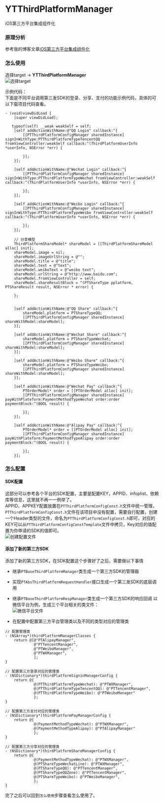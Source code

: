 # YTThirdPlatformManager
iOS第三方平台集成组件化

### 原理分析
参考我的博客文章[iOS第三方平台集成组件化](https://my.oschina.net/u/1242477/blog/1557875)

### 怎么使用

选择target ->  **YTThirdPlatformManager**    
![选择target ](https://gitee.com/uploads/images/2017/1101/122559_d5531c56_300384.png "选择target.png")  

示例代码：  
下面是不同平台调用第三发SDK的登录、分享、支付的功能示例代码，具体的可以下载项目代码查看。
```objc    
- (void)viewDidLoad {
    [super viewDidLoad];
    
   typeof(self) __weak weakSelf = self;
    [self addActionWithName:@"QQ Login" callback:^{
        [[PTThirdPlatformConfigManager sharedInstance] signInWithType:PTThirdPlatformTypeTencentQQ fromViewController:weakSelf callback:^(ThirdPlatformUserInfo *userInfo, NSError *err) {
            
        }];
    }];
    
    [self addActionWithName:@"Wechat Login" callback:^{
        [[PTThirdPlatformConfigManager sharedInstance] signInWithType:PTThirdPlatformTypeWechat fromViewController:weakSelf callback:^(ThirdPlatformUserInfo *userInfo, NSError *err) {
            
        }];
    }];
    
    [self addActionWithName:@"Weibo Login" callback:^{
        [[PTThirdPlatformConfigManager sharedInstance] signInWithType:PTThirdPlatformTypeWeibo fromViewController:weakSelf callback:^(ThirdPlatformUserInfo *userInfo, NSError *err) {
            
        }];
    }];
    
    // 分享模型
    ThirdPlatformShareModel* shareModel = [[ThirdPlatformShareModel alloc] init];
    shareModel.image = nil;
    shareModel.imageUrlString = @"";
    shareModel.title = @"title";
    shareModel.text = @"text";
    shareModel.weiboText = @"weibo text";
    shareModel.urlString = @"http://www.baidu.com";
    shareModel.fromViewController = self;
    shareModel.shareResultBlock = ^(PTShareType pplatform, PTShareResult result, NSError * error) {

    };

    
    [self addActionWithName:@"QQ Share" callback:^{
        shareModel.platform = PTShareTypeQQ;
        [[PTThirdPlatformConfigManager sharedInstance] shareWithModel:shareModel];
    }];
    
    [self addActionWithName:@"Wechat Share" callback:^{
        shareModel.platform = PTShareTypeWechat;
        [[PTThirdPlatformConfigManager sharedInstance] shareWithModel:shareModel];
    }];
    
    [self addActionWithName:@"Weibo Share" callback:^{
        shareModel.platform = PTShareTypeWeibo;
        [[PTThirdPlatformConfigManager sharedInstance] shareWithModel:shareModel];
    }];
    
    [self addActionWithName:@"Wechat Pay" callback:^{
        PTOrderModel* order = [[PTOrderModel alloc] init];
        [[PTThirdPlatformConfigManager sharedInstance] payWithPlateform:PaymentMethodTypeWechat order:order paymentBlock:^(BOOL result) {

        }];
    }];

    [self addActionWithName:@"Alipay Pay" callback:^{
        PTOrderModel* order = [[PTOrderModel alloc] init];
        [[PTThirdPlatformConfigManager sharedInstance] payWithPlateform:PaymentMethodTypeAlipay order:order paymentBlock:^(BOOL result) {

        }];
    }];
```
### 怎么配置
#### SDK配置
这部分可以参考各个平台的SDK配置，主要是配置KEY，APPID、infoplist、依赖库等信息，这里就不再一一例举了。  
APPID、APPKEY配置放置在`PTThirdPlatformConfigConst.h`文件中统一管理，`PTThirdPlatformConfigConst.h`文件在该项目中没有配置，需要自行配置，创建一个Header类型的文件，命名为`PTThirdPlatformConfigConst.h`即可，对应的KEY可以从`PTThirdPlatformConfigConstTemplate`文件中拷贝，Key对应的值配置为你申请的SDK的值即可。  
![创建配置文件](https://gitee.com/uploads/images/2017/1101/122342_915156da_300384.png "创建配置文件.png")  


#### 添加了新的第三方SDK
添加了新的第三方SDK，在SDK配置这个步骤好了之后，需要做以下事情
- 继承`PTBaseThirdPlatformManager`类生成一个第三方SDK的管理器
- 实现`PTAbsThirdPlatformRequestHandler`接口生成一个第三发SDK的底层调用
- 继承`PTBaseThirdPlatformRespManager`类生成一个第三方SDK的响应回调
以微信平台为例，生成三个平台相关的类文件：  
![微信平台文件](https://gitee.com/uploads/images/2017/1101/073749_321dd6da_300384.png "微信平台文件图.png")  

- 在配置中配置第三方平台管理类以及不同的类型对应的管理类  

```objc
// 配置管理类
- (NSArray*)thirdPlatformManagerClasses {
    return @[@"PTAlipayManager",
             @"PTTencentManager",
             @"PTWeiboManager",
             @"PTWXManager",
             ];
}

// 配置第三方登录对应的管理类
- (NSDictionary*)thirdPlatformSigninManagerConfig {
    return @{
             @(PTThirdPlatformTypeWechat): @"PTWXManager",
             @(PTThirdPlatformTypeTencentQQ): @"PTTencentManager",
             @(PTThirdPlatformTypeWeibo): @"PTWeiboManager"
             };
}

// 配置第三方支付对应的管理类
- (NSDictionary*)thirdPlatformPayManagerConfig {
    return @{
             @(PaymentMethodTypeWechat): @"PTWXManager",
             @(PaymentMethodTypeAlipay): @"PTAlipayManager"
             };
}

// 配置第三方分享对应的管理类
- (NSDictionary*)thirdPlatformShareManagerConfig {
    return @{
             @(PaymentMethodTypeWechat): @"PTWXManager",
             @(PTShareTypeWechatLine): @"PTWXManager",
             @(PTShareTypeQQ): @"PTTencentManager",
             @(PTShareTypeQQZone): @"PTTencentManager",
             @(PTShareTypeWeibo): @"PTWeiboManager",
             };
}
```
完了之后可以回到`怎么使用`步骤查看怎么使用了。

